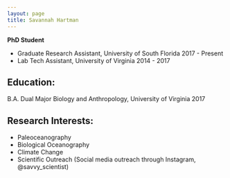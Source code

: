 ```yaml
---
layout: page
title: Savannah Hartman
---
```


**PhD Student**

* Graduate Research Assistant, University of South Florida 2017 - Present
* Lab Tech Assistant, University of Virginia 2014 - 2017

## Education:
B.A. Dual Major Biology and Anthropology, University of Virginia 2017

## Research Interests:

* Paleoceanography
* Biological Oceanography
* Climate Change
* Scientific Outreach (Social media outreach through Instagram, @savvy_scientist)
